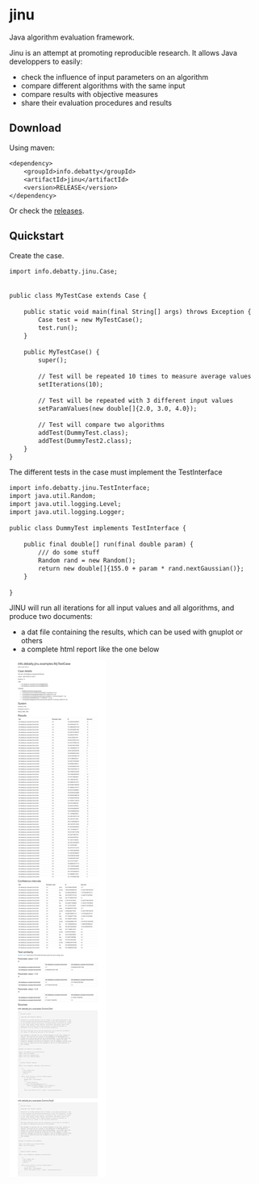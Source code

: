 # jinu
Java algorithm evaluation framework.

Jinu is an attempt at promoting reproducible research. It allows Java developpers to easily:
* check the influence of input parameters on an algorithm
* compare different algorithms with the same input
* compare results with objective measures
* share their evaluation procedures and results


## Download
Using maven:
```
<dependency>
    <groupId>info.debatty</groupId>
    <artifactId>jinu</artifactId>
    <version>RELEASE</version>
</dependency>
```

Or check the [releases](https://github.com/tdebatty/jinu/releases).

## Quickstart

Create the case.

```
import info.debatty.jinu.Case;


public class MyTestCase extends Case {

    public static void main(final String[] args) throws Exception {
        Case test = new MyTestCase();
        test.run();
    }

    public MyTestCase() {
        super();
        
        // Test will be repeated 10 times to measure average values
        setIterations(10);
        
        // Test will be repeated with 3 different input values
        setParamValues(new double[]{2.0, 3.0, 4.0});
        
        // Test will compare two algorithms
        addTest(DummyTest.class);
        addTest(DummyTest2.class);
    }
}
```

The different tests in the case must implement the TestInterface

```
import info.debatty.jinu.TestInterface;
import java.util.Random;
import java.util.logging.Level;
import java.util.logging.Logger;

public class DummyTest implements TestInterface {

    public final double[] run(final double param) {
        /// do some stuff
        Random rand = new Random();
        return new double[]{155.0 + param * rand.nextGaussian()};
    }

}
```

JINU will run all iterations for all input values and all algorithms, and produce two documents:
* a dat file containing the results, which can be used with gnuplot or others
* a complete html report like the one below

![JINU Report](./info.debatty.jinu.examples.MyTestCase.png)



